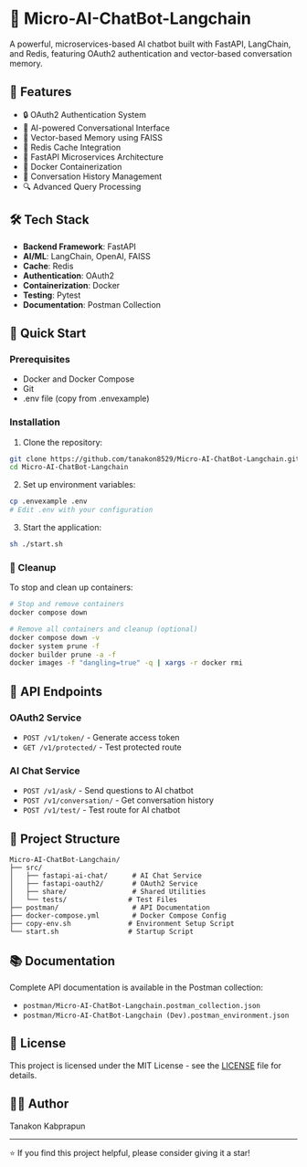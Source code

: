 # 🤖 Micro-AI-ChatBot-Langchain

A powerful, microservices-based AI chatbot built with FastAPI, LangChain, and Redis, featuring OAuth2 authentication and vector-based conversation memory.

## 🌟 Features

- 🔒 OAuth2 Authentication System
- 💬 AI-powered Conversational Interface
- 🧠 Vector-based Memory using FAISS
- 🔄 Redis Cache Integration
- 🚀 FastAPI Microservices Architecture
- 🐳 Docker Containerization
- 📝 Conversation History Management
- 🔍 Advanced Query Processing

## 🛠️ Tech Stack

- **Backend Framework**: FastAPI
- **AI/ML**: LangChain, OpenAI, FAISS
- **Cache**: Redis
- **Authentication**: OAuth2
- **Containerization**: Docker
- **Testing**: Pytest
- **Documentation**: Postman Collection

## 🚀 Quick Start

### Prerequisites

- Docker and Docker Compose
- Git
- .env file (copy from .envexample)

### Installation

1. Clone the repository:
```bash
git clone https://github.com/tanakon8529/Micro-AI-ChatBot-Langchain.git
cd Micro-AI-ChatBot-Langchain
```

2. Set up environment variables:
```bash
cp .envexample .env
# Edit .env with your configuration
```

3. Start the application:
```bash
sh ./start.sh
```

### 🧹 Cleanup

To stop and clean up containers:
```bash
# Stop and remove containers
docker compose down

# Remove all containers and cleanup (optional)
docker compose down -v
docker system prune -f
docker builder prune -a -f
docker images -f "dangling=true" -q | xargs -r docker rmi
```

## 🔌 API Endpoints

### OAuth2 Service
- `POST /v1/token/` - Generate access token
- `GET /v1/protected/` - Test protected route

### AI Chat Service
- `POST /v1/ask/` - Send questions to AI chatbot
- `POST /v1/conversation/` - Get conversation history
- `POST /v1/test/` - Test route for AI chatbot

## 📁 Project Structure

```
Micro-AI-ChatBot-Langchain/
├── src/
│   ├── fastapi-ai-chat/      # AI Chat Service
│   ├── fastapi-oauth2/       # OAuth2 Service
│   ├── share/                # Shared Utilities
│   └── tests/               # Test Files
├── postman/                  # API Documentation
├── docker-compose.yml        # Docker Compose Config
├── copy-env.sh              # Environment Setup Script
└── start.sh                 # Startup Script
```

## 📚 Documentation

Complete API documentation is available in the Postman collection:
- `postman/Micro-AI-ChatBot-Langchain.postman_collection.json`
- `postman/Micro-AI-ChatBot-Langchain (Dev).postman_environment.json`

## 📄 License

This project is licensed under the MIT License - see the [LICENSE](LICENSE) file for details.

## 👨‍💻 Author

Tanakon Kabprapun

---
⭐ If you find this project helpful, please consider giving it a star!